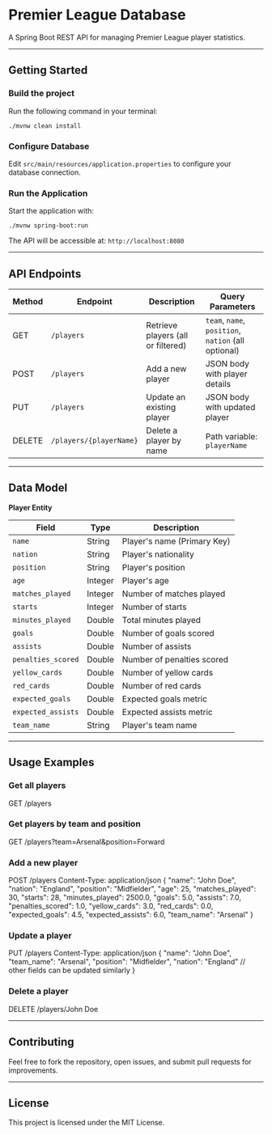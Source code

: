 # Premier League Database

A Spring Boot REST API for managing Premier League player statistics.

---

## Getting Started

### Build the project

Run the following command in your terminal:

    ./mvnw clean install

### Configure Database

Edit `src/main/resources/application.properties` to configure your database connection.

### Run the Application

Start the application with:

    ./mvnw spring-boot:run

The API will be accessible at: `http://localhost:8080`

---

## API Endpoints

| Method | Endpoint               | Description                          | Query Parameters                  |
|--------|------------------------|------------------------------------|---------------------------------|
| GET    | `/players`             | Retrieve players (all or filtered) | `team`, `name`, `position`, `nation` (all optional) |
| POST   | `/players`             | Add a new player                   | JSON body with player details   |
| PUT    | `/players`             | Update an existing player          | JSON body with updated player   |
| DELETE | `/players/{playerName}`| Delete a player by name            | Path variable: `playerName`     |

---

## Data Model

**Player Entity**

| Field             | Type    | Description                     |
|-------------------|---------|--------------------------------|
| `name`            | String  | Player's name (Primary Key)     |
| `nation`          | String  | Player's nationality            |
| `position`        | String  | Player's position               |
| `age`             | Integer | Player's age                   |
| `matches_played`   | Integer | Number of matches played        |
| `starts`          | Integer | Number of starts                |
| `minutes_played`   | Double  | Total minutes played            |
| `goals`           | Double  | Number of goals scored          |
| `assists`         | Double  | Number of assists               |
| `penalties_scored`| Double  | Number of penalties scored      |
| `yellow_cards`    | Double  | Number of yellow cards          |
| `red_cards`       | Double  | Number of red cards             |
| `expected_goals`  | Double  | Expected goals metric           |
| `expected_assists`| Double  | Expected assists metric         |
| `team_name`       | String  | Player's team name              |

---

## Usage Examples

### Get all players

GET /players

### Get players by team and position

GET /players?team=Arsenal&position=Forward

### Add a new player

POST /players
Content-Type: application/json
{
"name": "John Doe",
"nation": "England",
"position": "Midfielder",
"age": 25,
"matches_played": 30,
"starts": 28,
"minutes_played": 2500.0,
"goals": 5.0,
"assists": 7.0,
"penalties_scored": 1.0,
"yellow_cards": 3.0,
"red_cards": 0.0,
"expected_goals": 4.5,
"expected_assists": 6.0,
"team_name": "Arsenal"
}

### Update a player

PUT /players
Content-Type: application/json
{
"name": "John Doe",
"team_name": "Arsenal",
"position": "Midfielder",
"nation": "England"
// other fields can be updated similarly
}

### Delete a player

DELETE /players/John Doe

---

## Contributing

Feel free to fork the repository, open issues, and submit pull requests for improvements.

---

## License

This project is licensed under the MIT License.
